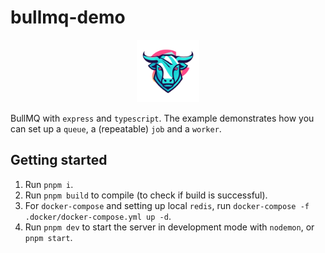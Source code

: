 # bullmq-demo

<p align="center">
  <img width="auto" height="100px" src="public/bull.png" />
</p>

BullMQ with `express` and `typescript`. The example demonstrates how you can set up a `queue`, a (repeatable) `job` and a `worker`.

## Getting started

1. Run `pnpm i`.
1. Run `pnpm build` to compile (to check if build is successful).
1. For `docker-compose` and setting up local `redis`, run `docker-compose -f .docker/docker-compose.yml up -d`.
1. Run `pnpm dev` to start the server in development mode with `nodemon`, or `pnpm start`.
